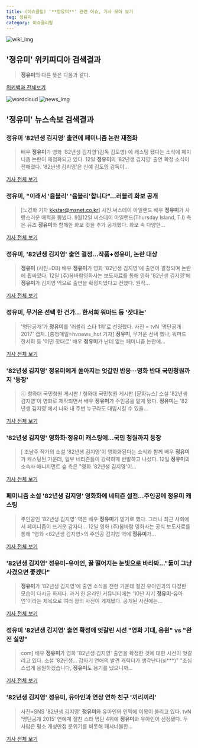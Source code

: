 ```yaml
---
title: (이슈클립) '**정유미**' 관련 이슈, 기사 모아 보기
tag: 정유미
category: 이슈클리핑
---
```

![wiki_img](https://user-images.githubusercontent.com/42597476/44503234-41136a80-a6d0-11e8-9071-6fc6418eafe4.png)
## **'**정유미**'** 위키피디아 검색결과
>**정유미**의 다른 뜻은 다음과 같다.

<a href="https://ko.wikipedia.org/wiki/정유미" target="_blank">위키백과 전체보기</a>

![wordcloud](https://s3.ap-northeast-2.amazonaws.com/lyrics101-wordcloud/2018-09-13-1536773203.png)
![news_img](https://user-images.githubusercontent.com/42597476/44507050-1206f400-a6e4-11e8-8d98-7ffbfebb353f.png)
## **'**정유미**'** 뉴스속보 검색결과
### **정유미** ‘82년생 김지영’ 출연에 페미니즘 논란 재점화

>배우 **정유미**가 영화 ‘82년생 김지영’(감독 김도영) 에 캐스팅 됐다는 소식에 페미니즘 논란이 재점화되고 있다. 12일 **정유미**의 ‘82년생 김지영’ 출연 확정 소식이 전해졌다. ‘82년생 김지영’은 신예 김도영 감독이...

<a href="http://www.kookje.co.kr/news2011/asp/newsbody.asp?code=0500&key=20180913.99099005122" target="_blank">기사 전체 보기</a>

### **정유미**, "이래서 '윰블리' '윰블리'합니다"...러블리 화보 공개

>[노경화 기자 kkstar@msnet.co.kr] 사진.써스데이 아일랜드 배우 **정유미**가 사랑스러운 매력을 뽐냈다. 9월12일 써스데이 아일랜드(Thursday Island, T.I) 측은 뮤즈 **정유미**와 함께한 화보 컷을 추가 공개했다. 화보 속 다양한...

<a href="http://news.imaeil.com/Entertainments/2018091300540092030" target="_blank">기사 전체 보기</a>

### **정유미**, '82년생 김지영' 출연 결정...작품+**정유미**, 논란 대상

>**정유미** (사진=DB) 배우 **정유미**가 영화 '82년생 김지영'에 출연이 결정되며 논란에 휩싸였다. 12일 (주)봄바람영화사는 보도자료를 통해 영화 '82년생 김지영'에 **정유미**가 김지영 역으로 출연을 확정지었다고 전했다. 원작...

<a href="http://news.hankyung.com/article/201809128856I" target="_blank">기사 전체 보기</a>

### **정유미**, 무거운 선택 한 건가... 한서희 워마드 등 '잣대는'

>\'명단공개\'가 **정유미**를 \'러블리 스타 1위\'로 선정했다. 사진 = tvN \'명단공개 2017\' 캡처. [충청매일=hvnews_hot 기자] **정유미**, 무거운 선택 했나, 워마드 한서희 등 '어떤 잣대로' 배우 **정유미**가 난데 없는 페미니즘 논란에...

<a href="http://www.ccdn.co.kr/news/articleView.html?idxno=540336" target="_blank">기사 전체 보기</a>

### '82년생 김지영' **정유미**에게 쏟아지는 엇갈린 반응···영화 반대 국민청원까지 '등장'

>ⓒ 청와대 국민청원 게시판 / 청와대 국민청원 게시판 [문화뉴스] 소설 '82년생 김지영'이 영화로 제작되면서 배우 **정유미**가 주인공을 맡게 됐다. **정유미**는 '82년생 김지영'에서 나와 내 주변 누구라도 대입시킬 수 있을...

<a href="http://www.munhwanews.com/news/articleView.html?idxno=150386" target="_blank">기사 전체 보기</a>

### '82년생 김지영' 영화화·**정유미** 캐스팅에…국민 청원까지 등장

>[ 조남주 작가의 소설 '82년생 김지영'이 영화화된다는 소식과 함께 배우 **정유미**가 캐스팅된 가운데, 일부 네티즌들이 강력하게 반발하고 나섰다. 12일 **정유미**의 소속사 매니지먼트 숲 측은 "영화 '82년생 김지영'이...

<a href="http://www.mydaily.co.kr/new_yk/html/read.php?newsid=201809122332903074&ext=na" target="_blank">기사 전체 보기</a>

### 페미니즘 소설 '82년생 김지영' 영화화에 네티즌 설전...주인공에 **정유미** 캐스팅

>주인공인 '82년생 김지영' 역은 배우 **정유미**가 맡기로 했다. 그러나 최근 사회에서 페미니즘이 뜨거운 감자다... 12일 영화 (주)봄바람 영화사는 공식 보도자료를 통해 "영화 <82년생 김지영>의 주인공 김지영 역에 **정유미**가...

<a href="http://www.civicnews.com/news/articleView.html?idxno=17700" target="_blank">기사 전체 보기</a>

### '82년생 김지영' **정유미**-유아인, 꿀 떨어지는 눈빛으로 바라봐…"둘이 그냥 사겼으면 좋겠다"

>**정유미**가 '82년생 김지영'에 출연 소식을 전한 가운데 절친 유아인과의 다정한 모습이 다시금 화제다. 과거 한 온라인 커뮤니티에는 '10년 지기 **정유미**-유아인'이라는 제목으로 여러 장의 사진이 게재됐다. 공개된 사진에는...

<a href="http://www.topstarnews.net/news/articleView.html?idxno=481199" target="_blank">기사 전체 보기</a>

### **정유미** '82년생 김지영' 출연 확정에 엇갈린 시선 "영화 기대, 응원" vs "완전 실망"

>com] 배우 **정유미**가 영화 '82년생 김지영' 출연을 확정한 것에 대한 시선이 엇갈리고 있다.   소설 '82년생... 갑자기 연애의 발견 캐릭터가 생각난다(si***)" "조심스럽게 응원하겠습니다, **정유미**도 용기를 냈으니까...

<a href="http://www.ajunews.com/view/20180912152251338" target="_blank">기사 전체 보기</a>

### '82년생 김지영' **정유미**, 유아인과 연상 연하 친구 '끼리끼리'

>사진=SNS '82년생 김지영' **정유미**와 유아인의 인맥에 이목이 쏠리고 있다. tvN ‘명단공개 2015’ 연예계 절친 스타 명단 4위에 **정유미**와 유아인이 선정됐다. 두 사람은 평소 개성만점 분위기를 비롯해 패셔너블한...

<a href="http://www.nextdaily.co.kr/news/article.html?id=20180913800008" target="_blank">기사 전체 보기</a>


